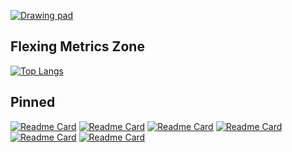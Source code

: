 <!-- [![Top Langs](https://github-readme-stats.vercel.app/api/top-langs/?username=Wabtey&theme=dark&layout=compact)](https://github.com/anuraghazra/github-readme-stats) -->

[![Drawing pad][1]][2]

## Flexing Metrics Zone

[![Top Langs][3]](https://github.com/anuraghazra/github-readme-stats)

<!-- &exclude_repo=github-readme-stats -->

<!--
[![Readme Card][4]](https://github.com/anuraghazra/github-readme-stats)
[4]: https://github-readme-stats.vercel.app/api/pin/?username=Fabinistere&theme=dark&repo=fight_arena
-->
<!--
official one :
https://github-readme-stats.vercel.app/api/top-langs/?username=Wabtey&theme=dark&layout=compact&exclude_repo=github-readme-stats,public_html

'Mine' for private repos :
https://github-readme-stats-wabtey.vercel.app/api/top-langs/?username=Wabtey&theme=dark&layout=compact&exclude_repo=github-readme-stats,public_html

*I'm not sure if the org's repertories are count in (despite [these steps][4])*
*Maybe a pb with my pat* -> it just implement the private repos
[4]: https://github.com/anuraghazra/github-readme-stats/issues/1#issuecomment-981419174
-->

## Pinned

[![Readme Card][4]](https://github.com/Elzapat/fabien-et-la-trahison-de-olf)
[![Readme Card][5]](https://github.com/Fabinistere/fight_arena)
[![Readme Card][6]](https://github.com/Elzapat/bevy_turn-based_combat)
[![Readme Card][7]](https://github.com/Fabinistere/cats_destroyer_2000)
[![Readme Card][8]](https://github.com/Fabinistere/grandstand-gauntlet)
[![Readme Card][9]](https://github.com/Fabinistere/Natureable)

[1]:  https://user-images.githubusercontent.com/73140258/180214756-c8391d73-da8a-48bb-ae6b-b9ae5f8dcda6.png
[2]:  https://wabtey.github.io "Danger Zone"

[3]: https://github-readme-stats-one-bice.vercel.app/api/top-langs/?username=Wabtey&theme=dark&layout=compact&role=OWNER,ORGANIZATION_MEMBER,COLLABORATOR&exclude_repo=github-readme-stats,public_html

[4]: https://github-readme-stats.vercel.app/api/pin/?username=Elzapat&repo=fabien-et-la-trahison-de-olf&theme=dark
[5]: https://github-readme-stats.vercel.app/api/pin/?username=Fabinistere&repo=fight_arena&theme=dark
[6]: https://github-readme-stats.vercel.app/api/pin/?username=Fabinistere&repo=bevy_turn-based_combat&theme=dark
[7]: https://github-readme-stats.vercel.app/api/pin/?username=Fabinistere&repo=cats_destroyer_2000&theme=dark
[8]: https://github-readme-stats.vercel.app/api/pin/?username=Fabinistere&repo=grandstand-gauntlet&theme=dark
[9]: https://github-readme-stats.vercel.app/api/pin/?username=Wabtey&repo=Natureable&theme=dark
